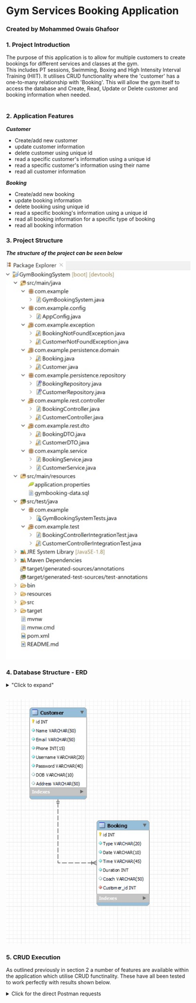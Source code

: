 # Gym Services Booking Application
### Created by Mohammed Owais Ghafoor

### 1. Project Introduction

The purpose of this application is to allow for multiple customers to create bookings for different services and classes at the gym.<br>
This includes PT sessions, Swimming, Boxing and High Intensity Interval Training (HIIT). It utilises CRUD functionality where the 'customer' has a one-to-many relationship with 'Booking'. 
This will allow the gym itself to access the database and Create, Read, Update or Delete customer and booking information when needed.<br>
<br>

### 2. Application Features

***Customer***

* Create/add new customer <br>
* update customer information <br>
* delete customer using unique id <br>
* read a specific customer's information using a unique id <br>
* read a specific customer's information using their name <br>
* read all customer information <br>

***Booking***

* Create/add new booking <br>
* update booking information <br>
* delete booking using unique id <br>
* read a specific booking's information using a unique id <br>
* read all booking information for a specific type of booking <br>
* read all booking information <br>

### 3. Project Structure

***The structure of the project can be seen below***
<br>
<p align="center">
<img width="650" src=imgs/Project-Structure.jpg>
</p>

### 4. Database Structure - ERD

<details>
<summary>"Click to expand"</summary>


</details>

<br>
<p align="center">
<img width="650" src=imgs/Database-Diagram.jpg>
</p>

### 5. CRUD Execution

As outlined previously in section 2 a number of features are available within the application which utilise CRUD functinality. These have all been tested to work perfectly with results shown below.

<details>
<summary>Click for the direct Postman requests</summary>

shorturl.at/suwRT

</details>

